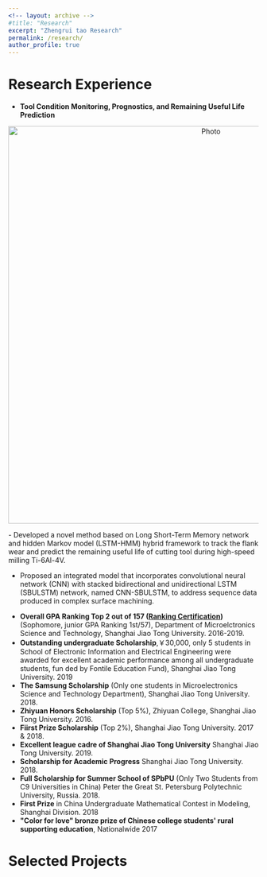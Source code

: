 ```yaml
---
<!-- layout: archive -->
#title: "Research"
excerpt: "Zhengrui tao Research"
permalink: /research/
author_profile: true
---
```

Research Experience
=====
* **Tool Condition Monitoring, Prognostics, and Remaining Useful Life Prediction**
<p align="center">
  <img src="https://zhengruitao.github.io/images/Framework of data-driven model.jpg?raw=true" alt="Photo" style="width: 800px;"/> 
</p>
- Developed a novel method based on Long Short-Term Memory network and hidden Markov model (LSTM-HMM) hybrid framework to track the flank wear and predict the remaining useful life of cutting tool during high-speed milling Ti-6Al-4V. 

- Proposed an integrated model that incorporates convolutional neural network (CNN) with stacked bidirectional and unidirectional LSTM (SBULSTM) network, named CNN-SBULSTM, to address sequence data produced in complex surface machining.





* **Overall GPA Ranking Top 2 out of 157 ([Ranking Certification](http://zhuhanqing.github.io/files/ranking.pdf))** (Sophomore, junior GPA Ranking 1st/57), Department of Microelctronics Science and Technology, Shanghai Jiao Tong University. 2016-2019.
* **Outstanding undergraduate Scholarship**,￥30,000, only 5 students in School of Electronic Information and Electrical Engineering were awarded for excellent academic performance among all undergraduate students, fun ded by Fontile Education Fund), Shanghai Jiao Tong University. 2019
* **The Samsung Scholarship** (Only one students in Microelectronics Science and Technology Department), Shanghai Jiao Tong University. 2018.
* **Zhiyuan Honors Scholarship** (Top 5%), Zhiyuan College, Shanghai Jiao Tong University. 2016.
* **Fiirst Prize Scholarship** (Top 2%), Shanghai Jiao Tong University. 2017 & 2018.
* **Excellent league cadre of Shanghai Jiao Tong University** Shanghai Jiao Tong University. 2019.
* **Scholarship for Academic Progress** Shanghai Jiao Tong University. 2018.
* **Full Scholarship for Summer School of SPbPU** (Only Two Students from C9 Universities in China) Peter the Great St. Petersburg Polytechnic University, Russia. 2018.
* **First Prize** in China Undergraduate Mathematical Contest in Modeling, Shanghai Division. 2018
* **"Color for love" bronze prize of Chinese college students' rural supporting education**, Nationalwide 2017

Selected Projects
=====
